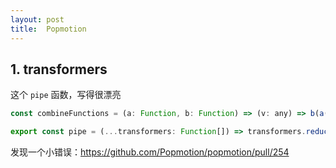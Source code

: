 ```yaml
---
layout: post
title:  Popmotion
---
```



## 1. transformers

这个 `pipe` 函数，写得很漂亮

~~~javascript
const combineFunctions = (a: Function, b: Function) => (v: any) => b(a(v));

export const pipe = (...transformers: Function[]) => transformers.reduce(combineFunctions);
~~~

发现一个小错误：<https://github.com/Popmotion/popmotion/pull/254>
